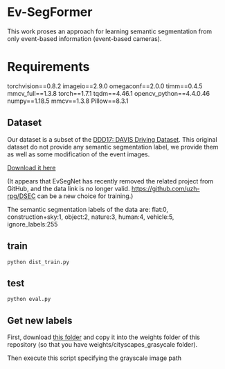 

# Ev-SegFormer


This work proses an approach for learning semantic segmentation from only event-based information (event-based cameras).


# Requirements
torchvision==0.8.2
imageio==2.9.0
omegaconf==2.0.0
timm==0.4.5
mmcv_full==1.3.8
torch==1.7.1
tqdm==4.46.1
opencv_python==4.4.0.46
numpy==1.18.5
mmcv==1.3.8
Pillow==8.3.1


## Dataset
Our dataset is a subset of the [DDD17: DAVIS Driving Dataset](http://sensors.ini.uzh.ch/news_page/DDD17.html). This original dataset do not provide any semantic segmentation label, we provide them as well as some modification of the event images.


[Download it here](https://drive.google.com/open?id=1Ug6iZc7WYQWCklxwcemCeyw3CPyuuxJf)

(It appears that EvSegNet has recently removed the related project from GitHub, and the data link is no longer valid. https://github.com/uzh-rpg/DSEC can be a new choice for training.)


The semantic segmentation labels of the data are:
flat:0, construction+sky:1, object:2,  nature:3,  human:4, vehicle:5, ignore_labels:255


## train

```
python dist_train.py
```

## test


```
python eval.py
```


## Get new labels

First, download [this folder](https://drive.google.com/drive/folders/1NjTGAoSCpYw_l89l1BdulJi0B_qIIiin?usp=sharing) and copy it into the weights folder of this repository (so that you have weights/cityscapes_grasycale folder).

Then execute this script specifying the grayscale image path
